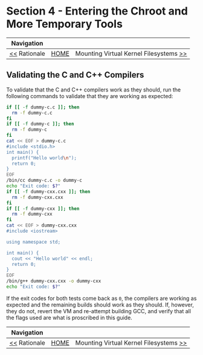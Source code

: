# Section 4 - Entering the Chroot and More Temporary Tools

| Navigation |||
| --- | --- | ---: |
| [<<](./EssentialFilesAndSymlinks.md) Rationale | [HOME](../README.md) | Mounting Virtual Kernel Filesystems [>>](./GNUGettext.md) |

## Validating the C and C++ Compilers

To validate that the C and C++ compilers work as they should, run the following commands to validate that they are working as expected:

```bash
if [[ -f dummy-c.c ]]; then
  rm -f dummy-c.c
fi
if [[ -f dummy-c ]]; then
  rm -f dummy-c
fi
cat << EOF > dummy-c.c
#include <stdio.h>
int main() {
  printf("Hello world\n");
  return 0;
}
EOF
/bin/cc dummy-c.c -o dummy-c
echo "Exit code: $?"
if [[ -f dummy-cxx.cxx ]]; then
  rm -f dummy-cxx.cxx
fi
if [[ -f dummy-cxx ]]; then
  rm -f dummy-cxx
fi
cat << EOF > dummy-cxx.cxx
#include <iostream>

using namespace std;

int main() {
  cout << "Hello world" << endl;
  return 0;
}
EOF
/bin/g++ dummy-cxx.cxx -o dummy-cxx
echo "Exit code: $?"
```

If the exit codes for both tests come back as `0`, the compilers are working as expected and the remaining builds should work as they should. If, however, they do not, revert the VM and re-attempt building GCC, and verify that all the flags used are what is proscribed in this guide.

| Navigation |||
| --- | --- | ---: |
| [<<](./EssentialFilesAndSymlinks.md) Rationale | [HOME](../README.md) | Mounting Virtual Kernel Filesystems [>>](./GNUGettext.md) |

